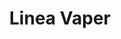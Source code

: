 ---
title: "Linea Vaper"
url: /la-linea-de-la-concepcion/linea-vaper/
shop: cigarrillo electrónico
---